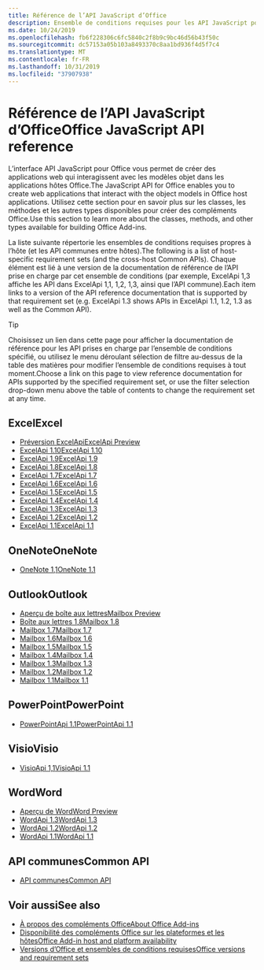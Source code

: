 ```yaml
---
title: Référence de l’API JavaScript d’Office
description: Ensemble de conditions requises pour les API JavaScript pour Office par hôte
ms.date: 10/24/2019
ms.openlocfilehash: fb6f228306c6fc5840c2f8b9c9bc46d56b43f50c
ms.sourcegitcommit: dc57153a05b103a8493370c8aa1bd936f4d5f7c4
ms.translationtype: MT
ms.contentlocale: fr-FR
ms.lasthandoff: 10/31/2019
ms.locfileid: "37907938"
---
```

# <a name="office-javascript-api-reference"></a><span data-ttu-id="742d9-103">Référence de l’API JavaScript d’Office</span><span class="sxs-lookup"><span data-stu-id="742d9-103">Office JavaScript API reference</span></span>

<span data-ttu-id="742d9-104">L’interface API JavaScript pour Office vous permet de créer des applications web qui interagissent avec les modèles objet dans les applications hôtes Office.</span><span class="sxs-lookup"><span data-stu-id="742d9-104">The JavaScript API for Office enables you to create web applications that interact with the object models in Office host applications.</span></span> <span data-ttu-id="742d9-105">Utilisez cette section pour en savoir plus sur les classes, les méthodes et les autres types disponibles pour créer des compléments Office.</span><span class="sxs-lookup"><span data-stu-id="742d9-105">Use this section to learn more about the classes, methods, and other types available for building Office Add-ins.</span></span>

<span data-ttu-id="742d9-106">La liste suivante répertorie les ensembles de conditions requises propres à l’hôte (et les API communes entre hôtes).</span><span class="sxs-lookup"><span data-stu-id="742d9-106">The following is a list of host-specific requirement sets (and the cross-host Common APIs).</span></span> <span data-ttu-id="742d9-107">Chaque élément est lié à une version de la documentation de référence de l’API prise en charge par cet ensemble de conditions (par exemple, ExcelApi 1,3 affiche les API dans ExcelApi 1,1, 1,2, 1,3, ainsi que l’API commune).</span><span class="sxs-lookup"><span data-stu-id="742d9-107">Each item links to a version of the API reference documentation that is supported by that requirement set (e.g. ExcelApi 1.3 shows APIs in ExcelApi 1.1, 1.2, 1.3 as well as the Common API).</span></span>

> [!TIP]
> <span data-ttu-id="742d9-108">Choisissez un lien dans cette page pour afficher la documentation de référence pour les API prises en charge par l’ensemble de conditions spécifié, ou utilisez le menu déroulant sélection de filtre au-dessus de la table des matières pour modifier l’ensemble de conditions requises à tout moment.</span><span class="sxs-lookup"><span data-stu-id="742d9-108">Choose a link on this page to view reference documentation for APIs supported by the specified requirement set, or use the filter selection drop-down menu above the table of contents to change the requirement set at any time.</span></span>

## <a name="excel"></a><span data-ttu-id="742d9-109">Excel</span><span class="sxs-lookup"><span data-stu-id="742d9-109">Excel</span></span>

- [<span data-ttu-id="742d9-110">Préversion ExcelApi</span><span class="sxs-lookup"><span data-stu-id="742d9-110">ExcelApi Preview</span></span>](/javascript/api/excel?view=excel-js-preview)
- [<span data-ttu-id="742d9-111">ExcelApi 1.10</span><span class="sxs-lookup"><span data-stu-id="742d9-111">ExcelApi 1.10</span></span>](/javascript/api/excel?view=excel-js-1.10)
- [<span data-ttu-id="742d9-112">ExcelApi 1.9</span><span class="sxs-lookup"><span data-stu-id="742d9-112">ExcelApi 1.9</span></span>](/javascript/api/excel?view=excel-js-1.9)
- [<span data-ttu-id="742d9-113">ExcelApi 1.8</span><span class="sxs-lookup"><span data-stu-id="742d9-113">ExcelApi 1.8</span></span>](/javascript/api/excel?view=excel-js-1.8)
- [<span data-ttu-id="742d9-114">ExcelApi 1.7</span><span class="sxs-lookup"><span data-stu-id="742d9-114">ExcelApi 1.7</span></span>](/javascript/api/excel?view=excel-js-1.7)
- [<span data-ttu-id="742d9-115">ExcelApi 1.6</span><span class="sxs-lookup"><span data-stu-id="742d9-115">ExcelApi 1.6</span></span>](/javascript/api/excel?view=excel-js-1.6)
- [<span data-ttu-id="742d9-116">ExcelApi 1.5</span><span class="sxs-lookup"><span data-stu-id="742d9-116">ExcelApi 1.5</span></span>](/javascript/api/excel?view=excel-js-1.5)
- [<span data-ttu-id="742d9-117">ExcelApi 1.4</span><span class="sxs-lookup"><span data-stu-id="742d9-117">ExcelApi 1.4</span></span>](/javascript/api/excel?view=excel-js-1.4)
- [<span data-ttu-id="742d9-118">ExcelApi 1.3</span><span class="sxs-lookup"><span data-stu-id="742d9-118">ExcelApi 1.3</span></span>](/javascript/api/excel?view=excel-js-1.3)
- [<span data-ttu-id="742d9-119">ExcelApi 1.2</span><span class="sxs-lookup"><span data-stu-id="742d9-119">ExcelApi 1.2</span></span>](/javascript/api/excel?view=excel-js-1.2)
- [<span data-ttu-id="742d9-120">ExcelApi 1.1</span><span class="sxs-lookup"><span data-stu-id="742d9-120">ExcelApi 1.1</span></span>](/javascript/api/excel?view=excel-js-1.1)

## <a name="onenote"></a><span data-ttu-id="742d9-121">OneNote</span><span class="sxs-lookup"><span data-stu-id="742d9-121">OneNote</span></span>

- [<span data-ttu-id="742d9-122">OneNote 1,1</span><span class="sxs-lookup"><span data-stu-id="742d9-122">OneNote 1.1</span></span>](/javascript/api/onenote?view=onenote-js-1.1)

## <a name="outlook"></a><span data-ttu-id="742d9-123">Outlook</span><span class="sxs-lookup"><span data-stu-id="742d9-123">Outlook</span></span>

- [<span data-ttu-id="742d9-124">Aperçu de boîte aux lettres</span><span class="sxs-lookup"><span data-stu-id="742d9-124">Mailbox Preview</span></span>](/javascript/api/outlook?view=outlook-js-preview)
- [<span data-ttu-id="742d9-125">Boîte aux lettres 1,8</span><span class="sxs-lookup"><span data-stu-id="742d9-125">Mailbox 1.8</span></span>](/javascript/api/outlook?view=outlook-js-1.8)
- [<span data-ttu-id="742d9-126">Mailbox 1.7</span><span class="sxs-lookup"><span data-stu-id="742d9-126">Mailbox 1.7</span></span>](/javascript/api/outlook?view=outlook-js-1.7)
- [<span data-ttu-id="742d9-127">Mailbox 1.6</span><span class="sxs-lookup"><span data-stu-id="742d9-127">Mailbox 1.6</span></span>](/javascript/api/outlook?view=outlook-js-1.6)
- [<span data-ttu-id="742d9-128">Mailbox 1.5</span><span class="sxs-lookup"><span data-stu-id="742d9-128">Mailbox 1.5</span></span>](/javascript/api/outlook?view=outlook-js-1.5)
- [<span data-ttu-id="742d9-129">Mailbox 1.4</span><span class="sxs-lookup"><span data-stu-id="742d9-129">Mailbox 1.4</span></span>](/javascript/api/outlook?view=outlook-js-1.4)
- [<span data-ttu-id="742d9-130">Mailbox 1.3</span><span class="sxs-lookup"><span data-stu-id="742d9-130">Mailbox 1.3</span></span>](/javascript/api/outlook?view=outlook-js-1.3)
- [<span data-ttu-id="742d9-131">Mailbox 1.2</span><span class="sxs-lookup"><span data-stu-id="742d9-131">Mailbox 1.2</span></span>](/javascript/api/outlook?view=outlook-js-1.2)
- [<span data-ttu-id="742d9-132">Mailbox 1.1</span><span class="sxs-lookup"><span data-stu-id="742d9-132">Mailbox 1.1</span></span>](/javascript/api/outlook?view=outlook-js-1.1)

## <a name="powerpoint"></a><span data-ttu-id="742d9-133">PowerPoint</span><span class="sxs-lookup"><span data-stu-id="742d9-133">PowerPoint</span></span>

- [<span data-ttu-id="742d9-134">PowerPointApi 1.1</span><span class="sxs-lookup"><span data-stu-id="742d9-134">PowerPointApi 1.1</span></span>](/javascript/api/powerpoint?view=powerpoint-js-1.1)

## <a name="visio"></a><span data-ttu-id="742d9-135">Visio</span><span class="sxs-lookup"><span data-stu-id="742d9-135">Visio</span></span>

- [<span data-ttu-id="742d9-136">VisioApi 1,1</span><span class="sxs-lookup"><span data-stu-id="742d9-136">VisioApi 1.1</span></span>](/javascript/api/visio?view=visio-js-1.1)

## <a name="word"></a><span data-ttu-id="742d9-137">Word</span><span class="sxs-lookup"><span data-stu-id="742d9-137">Word</span></span>

- [<span data-ttu-id="742d9-138">Aperçu de Word</span><span class="sxs-lookup"><span data-stu-id="742d9-138">Word Preview</span></span>](/javascript/api/word?view=word-js-preview)
- [<span data-ttu-id="742d9-139">WordApi 1.3</span><span class="sxs-lookup"><span data-stu-id="742d9-139">WordApi 1.3</span></span>](/javascript/api/word?view=word-js-1.3)
- [<span data-ttu-id="742d9-140">WordApi 1.2</span><span class="sxs-lookup"><span data-stu-id="742d9-140">WordApi 1.2</span></span>](/javascript/api/word?view=word-js-1.2)
- [<span data-ttu-id="742d9-141">WordApi 1.1</span><span class="sxs-lookup"><span data-stu-id="742d9-141">WordApi 1.1</span></span>](/javascript/api/word?view=word-js-1.1)

## <a name="common-api"></a><span data-ttu-id="742d9-142">API communes</span><span class="sxs-lookup"><span data-stu-id="742d9-142">Common API</span></span>

- [<span data-ttu-id="742d9-143">API communes</span><span class="sxs-lookup"><span data-stu-id="742d9-143">Common API</span></span>](/javascript/api/office?view=common-js)

## <a name="see-also"></a><span data-ttu-id="742d9-144">Voir aussi</span><span class="sxs-lookup"><span data-stu-id="742d9-144">See also</span></span>

- [<span data-ttu-id="742d9-145">À propos des compléments Office</span><span class="sxs-lookup"><span data-stu-id="742d9-145">About Office Add-ins</span></span>](/office/dev/add-ins/overview)
- [<span data-ttu-id="742d9-146">Disponibilité des compléments Office sur les plateformes et les hôtes</span><span class="sxs-lookup"><span data-stu-id="742d9-146">Office Add-in host and platform availability</span></span>](/office/dev/add-ins/overview/office-add-in-availability)
- [<span data-ttu-id="742d9-147">Versions d’Office et ensembles de conditions requises</span><span class="sxs-lookup"><span data-stu-id="742d9-147">Office versions and requirement sets</span></span>](/office/dev/add-ins/develop/office-versions-and-requirement-sets)

